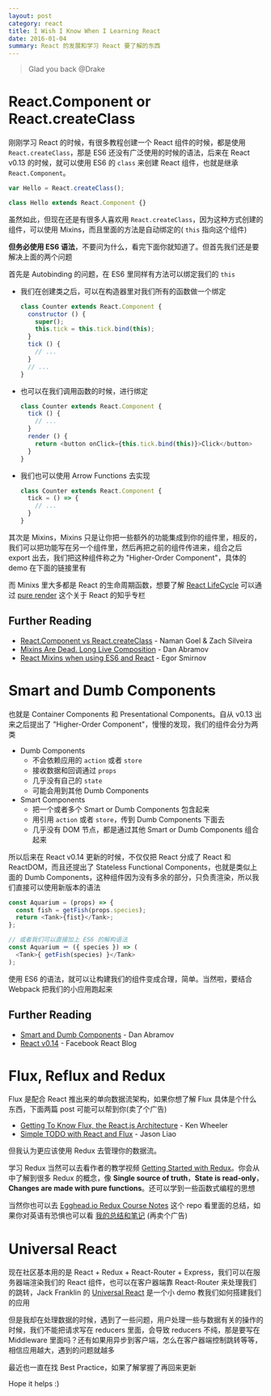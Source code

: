 ```yaml
---
layout: post
category: react
title: I Wish I Know When I Learning React
date: 2016-01-04
summary: React 的发展和学习 React 要了解的东西
---
```


> Glad you back @Drake

# React.Component or React.createClass

刚刚学习 React 的时候，有很多教程创建一个 React 组件的时候，都是使用 `React.createClass`，那是 ES6 还没有广泛使用的时候的语法，后来在 React v0.13 的时候，就可以使用 ES6 的 `class` 来创建 React 组件，也就是继承 `React.Component`。

```javascript
var Hello = React.createClass();
```

```javascript
class Hello extends React.Component {}
```

虽然如此，但现在还是有很多人喜欢用 `React.createClass`，因为这种方式创建的组件，可以使用 Mixins，而且里面的方法是自动绑定的( `this` 指向这个组件)

**但务必使用 ES6 语法**，不要问为什么，看完下面你就知道了。但首先我们还是要解决上面的两个问题

首先是 Autobinding 的问题，在 ES6 里同样有方法可以绑定我们的 `this`

- 我们在创建类之后，可以在构造器里对我们所有的函数做一个绑定

  ```javascript
  class Counter extends React.Component {
    constructor () {
      super();
      this.tick = this.tick.bind(this);
    }
    tick () {
      // ...
    }
    // ...
  }
  ```

- 也可以在我们调用函数的时候，进行绑定

  ```javascript
  class Counter extends React.Component {
    tick () {
      // ...
    }
    render () {
      return <button onClick={this.tick.bind(this)}>Click</button>
    }
  }
  ```
    
- 我们也可以使用 Arrow Functions 去实现

  ```javascript
  class Counter extends React.Component {
    tick = () => {
      // ...
    }
  }
  ```

其次是 Mixins，Mixins 只是让你把一些额外的功能集成到你的组件里，相反的，我们可以把功能写在另一个组件里，然后再把之前的组件传进来，组合之后 export 出去，我们把这种组件称之为 "Higher-Order Component"，具体的 demo 在下面的链接里有

而 Minixs 里大多都是 React 的生命周期函数，想要了解 [React LifeCycle](http://zhuanlan.zhihu.com/purerender/20312691) 可以通过 [pure render](http://zhuanlan.zhihu.com/purerender) 这个关于 React 的知乎专栏

## Further Reading

- [React.Component vs React.createClass](http://reactjsnews.com/composing-components/) - Naman Goel & Zach Silveira
- [Mixins Are Dead. Long Live Composition](https://medium.com/@dan_abramov/mixins-are-dead-long-live-higher-order-components-94a0d2f9e750#.ow2zaagk7) - Dan Abramov
- [React Mixins when using ES6 and React](http://egorsmirnov.me/2015/09/30/react-and-es6-part4.html) - Egor Smirnov

# Smart and Dumb Components

也就是 Container Components 和 Presentational Components。自从 v0.13 出来之后提出了 "Higher-Order Component"，慢慢的发现，我们的组件会分为两类

- Dumb Components
  - 不会依赖应用的 `action` 或者 `store`
  - 接收数据和回调通过 `props`
  - 几乎没有自己的 `state`
  - 可能会用到其他 Dumb Components
- Smart Components
  - 把一个或者多个 Smart or Dumb Components 包含起来
  - 用引用 `action` 或者 `store`，传到 Dumb Components 下面去
  - 几乎没有 DOM 节点，都是通过其他 Smart or Dumb Components 组合起来

所以后来在 React v0.14 更新的时候，不仅仅把 React 分成了 React 和 ReactDOM，而且还提出了 Stateless Functional Components，也就是类似上面的 Dumb Components，这种组件因为没有多余的部分，只负责渲染，所以我们直接可以使用新版本的语法

```javascript
const Aquarium = (props) => {
  const fish = getFish(props.species);
  return <Tank>{fist}</Tank>;
};

// 或者我们可以直接加上 ES6 的解构语法
const Aquarium ＝ ({ species }) => (
  <Tank>{ getFish(species) }</Tank>
);
```

使用 ES6 的语法，就可以让构建我们的组件变成合理，简单。当然啦，要结合 Webpack 把我们的小应用跑起来

## Further Reading

- [Smart and Dumb Components](https://medium.com/@dan_abramov/smart-and-dumb-components-7ca2f9a7c7d0#.28858ndoq) - Dan Abramov
- [React v0.14](http://facebook.github.io/react/blog/2015/10/07/react-v0.14.html) - Facebook React Blog

# Flux, Reflux and Redux

Flux 是配合 React 推出来的单向数据流架构，如果你想了解 Flux 具体是个什么东西，下面两篇 post 可能可以帮到你(卖了个广告)

- [Getting To Know Flux, the React.js Architecture](https://scotch.io/tutorials/getting-to-know-flux-the-react-js-architecture) - Ken Wheeler
- [Simple TODO with React and Flux](https://github.com/L-movingon/simple-todo-with-react-and/tree/master/flux) - Jason Liao

但我认为更应该使用 Redux 去管理你的数据流。

学习 Redux 当然可以去看作者的教学视频 [Getting Started with Redux](https://egghead.io/lessons/javascript-redux-the-single-immutable-state-tree?series=getting-started-with-redux)。你会从中了解到很多 Redux 的概念，像 **Single source of truth**，**State is read-only**，**Changes are made with pure functions**。还可以学到一些函数式编程的思想

当然你也可以去 [Egghead.io Redux Course Notes](https://github.com/tayiorbeii/egghead.io_redux_course_notes) 这个 repo 看里面的总结，如果你对英语有恐惧也可以看 [我的总结和笔记](https://l-movingon.github.io/posts/2015-12-28-getting-started-with-redux.html) (再卖个广告)

# Universal React

现在社区基本用的是 React + Redux + React-Router + Express，我们可以在服务器端渲染我们的 React 组件，也可以在客户器端靠 React-Router 来处理我们的跳转，Jack Franklin 的 [Universal React](https://24ways.org/2015/universal-react/) 是一个小 demo 教我们如何搭建我们的应用

但是我却在处理数据的时候，遇到了一些问题，用户处理一些与数据有关的操作的时候，我们不能把请求写在 reducers 里面，会导致 reducers 不纯，那是要写在 Middleware 里面吗？还有如果用异步到客户端，怎么在客户器端控制跳转等等，相信应用越大，遇到的问题就越多

最近也一直在找 Best Practice，如果了解掌握了再回来更新

Hope it helps :)